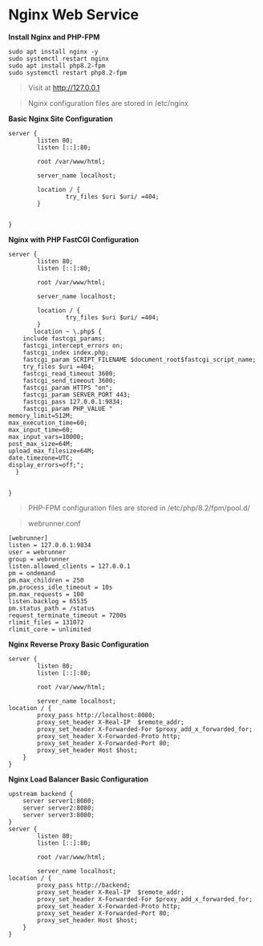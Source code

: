 # Nginx Web Service

**Install Nginx and PHP-FPM**
```
sudo apt install nginx -y
sudo systemctl restart nginx
sudo apt install php8.2-fpm
sudo systemctl restart php8.2-fpm
```
> Visit at http://127.0.0.1

> Nginx configuration files are stored in /etc/nginx

**Basic Nginx Site Configuration**
```
server {
        listen 80;
        listen [::]:80;

        root /var/www/html;

        server_name localhost;

        location / {
                try_files $uri $uri/ =404;
        }


}
```

**Nginx with PHP FastCGI Configuration**
```
server {
        listen 80;
        listen [::]:80;

        root /var/www/html;

        server_name localhost;

        location / {
                try_files $uri $uri/ =404;
        }
       location ~ \.php$ {
    include fastcgi_params;
    fastcgi_intercept_errors on;
    fastcgi_index index.php;
    fastcgi_param SCRIPT_FILENAME $document_root$fastcgi_script_name;
    try_files $uri =404;
    fastcgi_read_timeout 3600;
    fastcgi_send_timeout 3600;
    fastcgi_param HTTPS "on";
    fastcgi_param SERVER_PORT 443;
    fastcgi_pass 127.0.0.1:9834;
    fastcgi_param PHP_VALUE "
memory_limit=512M;
max_execution_time=60;
max_input_time=60;
max_input_vars=10000;
post_max_size=64M;
upload_max_filesize=64M;
date.timezone=UTC;
display_errors=off;";
  }


}
```
> PHP-FPM configuration files are stored in /etc/php/8.2/fpm/pool.d/

>webrunner.conf

```
[webrunner]
listen = 127.0.0.1:9834
user = webrunner
group = webrunner
listen.allowed_clients = 127.0.0.1
pm = ondemand
pm.max_children = 250
pm.process_idle_timeout = 10s
pm.max_requests = 100
listen.backlog = 65535
pm.status_path = /status
request_terminate_timeout = 7200s
rlimit_files = 131072
rlimit_core = unlimited
```

**Nginx Reverse Proxy Basic Configuration**
```
server {
        listen 80;
        listen [::]:80;

        root /var/www/html;

        server_name localhost;
location / {
        proxy_pass http://localhost:8080;
        proxy_set_header X-Real-IP  $remote_addr;
        proxy_set_header X-Forwarded-For $proxy_add_x_forwarded_for;
        proxy_set_header X-Forwarded-Proto http;
        proxy_set_header X-Forwarded-Port 80;
        proxy_set_header Host $host;
    }
}
```

**Nginx Load Balancer Basic Configuration**
```
upstream backend {
    server server1:8080;
    server server2:8080;
    server server3:8080;
}
server {
        listen 80;
        listen [::]:80;

        root /var/www/html;

        server_name localhost;
location / {
        proxy_pass http://backend;
        proxy_set_header X-Real-IP  $remote_addr;
        proxy_set_header X-Forwarded-For $proxy_add_x_forwarded_for;
        proxy_set_header X-Forwarded-Proto http;
        proxy_set_header X-Forwarded-Port 80;
        proxy_set_header Host $host;
    }
}
```
